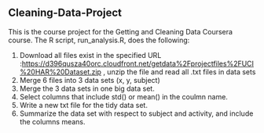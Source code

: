 ## Cleaning-Data-Project
This is the course project for the Getting and Cleaning Data Coursera course. The R script, run_analysis.R, does the following:
1. Download all files exist in the specified URL :https://d396qusza40orc.cloudfront.net/getdata%2Fprojectfiles%2FUCI%20HAR%20Dataset.zip , unzip the file and read all .txt files in data sets
2. Merge 6 files into 3 data sets (x, y, subject)
3. Merge the 3 data sets in one big data set.
4. Select columns that include std() or mean() in the coulmn name.
5. Write a new txt file for the tidy data set.
6. Summarize the data set with respect to subject and activity, and include the columns means.



